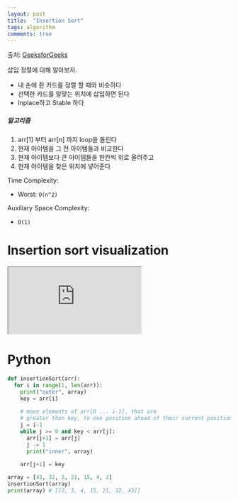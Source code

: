 ```yaml
---
layout: post
title:  "Insertion Sort"
tags: algorithm
comments: true
---
```

출처: [GeeksforGeeks](https://www.geeksforgeeks.org/insertion-sort/)

삽입 정렬에 대해 알아보자. 

- 내 손에 쥔 카드를 정렬 할 때와 비슷하다
- 선택한 카드를 알맞는 위치에 삽입하면 된다
- Inplace하고 Stable 하다

##### 알고리즘
1. arr[1] 부터 arr[n] 까지 loop을 돌린다
2. 현재 아이템을 그 전 아이템들과 비교한다
3. 현재 아이템보다 큰 아이템들을 한칸씩 위로 올려주고
4. 현재 아이템을 찾은 위치에 넣어준다 

Time Complexity: 
- Worst: `O(n^2)` 

Auxiliary Space Complexity: 
- `O(1)`

# Insertion sort visualization
<!-- 16:9 aspect ratio -->
<div class="responsive-embed responsive-embed-16by9">
  <iframe class="responsive-embed-item" src="https://www.youtube-nocookie.com/embed/OGzPmgsI-pQ"></iframe>
</div>

# Python
```python
def insertionSort(arr):
  for i in range(1, len(arr)):
    print("outer", array)
    key = arr[i]
    
    # move elements of arr[0 ... i-1], that are
    # greater than key, to one position ahead of their current position
    j = i-1
    while j >= 0 and key < arr[j]:
      arr[j+1] = arr[j]
      j -= 1
      print("inner", array)
      
    arr[j+1] = key

array = [43, 32, 3, 21, 15, 4, 2]
insertionSort(array)
print(array) # [[2, 3, 4, 15, 21, 32, 43]]
```